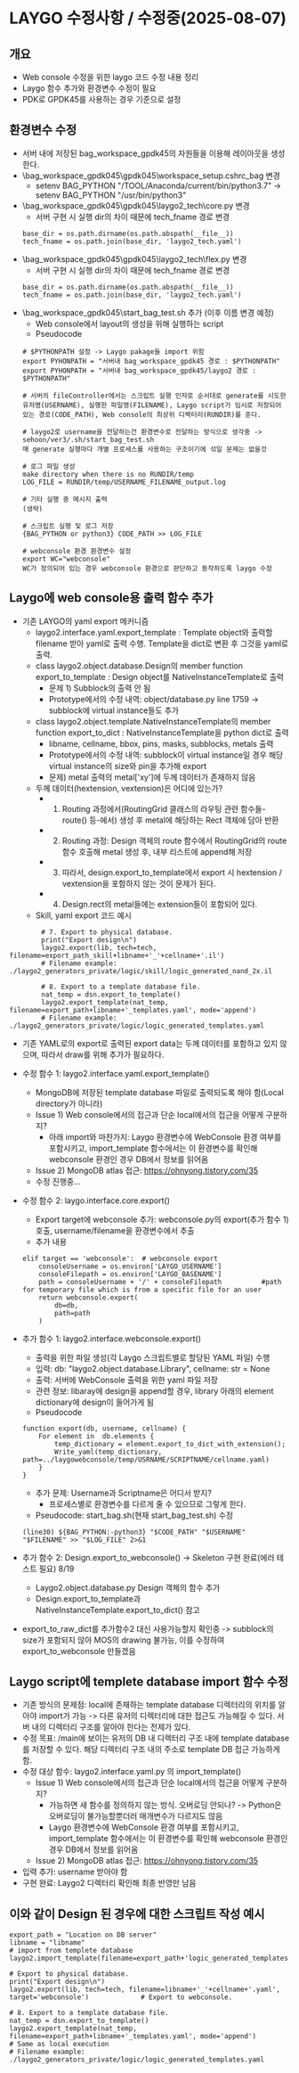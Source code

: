 # LAYGO 수정사항 / 수정중(2025-08-07)

## 개요
- Web console 수정을 위한 laygo 코드 수정 내용 정리
- Laygo 함수 추가와 환경변수 수정이 필요
- PDK로 GPDK45를 사용하는 경우 기준으로 설정

## 환경변수 수정
- 서버 내에 저장된 bag_workspace_gpdk45의 자원들을 이용해 레이아웃을 생성한다.
- \bag_workspace_gpdk045\gpdk045\workspace_setup\.cshrc_bag 변경
    + setenv BAG_PYTHON "/TOOL/Anaconda/current/bin/python3.7" -> setenv BAG_PYTHON "/usr/bin/python3"
- \bag_workspace_gpdk045\gpdk045\laygo2_tech\core.py 변경
    + 서버 구현 시 실행 dir의 차이 때문에 tech_fname 경로 변경
    ```
    base_dir = os.path.dirname(os.path.abspath(__file__))
    tech_fname = os.path.join(base_dir, 'laygo2_tech.yaml')
    ```
- \bag_workspace_gpdk045\gpdk045\laygo2_tech\flex.py 변경
    + 서버 구현 시 실행 dir의 차이 때문에 tech_fname 경로 변경
    ```
    base_dir = os.path.dirname(os.path.abspath(__file__))
    tech_fname = os.path.join(base_dir, 'laygo2_tech.yaml')
    ```
- \bag_workspace_gpdk045\start_bag_test.sh 추가 (이후 이름 변경 예정)
    + Web console에서 layout의 생성을 위해 실행하는 script
    + Pseudocode
    ```
    # $PYTHONPATH 설정 -> Laygo pakage들 import 위함
    export PYHONPATH = "서버내 bag_workspace_gpdk45 경로 : $PYTHONPATH"
    export PYHONPATH = "서버내 bag_workspace_gpdk45/laygo2 경로 : $PYTHONPATH"

    # 서버의 fileController에서는 스크립트 실행 인자로 순서대로 generate를 시도한 유저명(USERNAME), 실행한 파일명(FILENAME), Laygo script가 임시로 저장되어 있는 경로(CODE_PATH), Web console의 최상위 디렉터리(RUNDIR)를 준다.

    # laygo2로 username을 전달하는건 환경변수로 전달하는 방식으로 생각중 -> sehoon/ver3/.sh/start_bag_test.sh
    매 generate 실행마다 개별 프로세스를 사용하는 구조이기에 섞일 문제는 없을것

    # 로그 파일 생성
    make directory when there is no RUNDIR/temp
    LOG_FILE = RUNDIR/temp/USERNAME_FILENAME_output.log

    # 기타 실행 중 메시지 출력
    (생략)
    
    # 스크립트 실행 및 로그 저장
    {BAG_PYTHON or python3} CODE_PATH >> LOG_FILE

    # webconsole 환경 환경변수 설정
    export WC="webconsole"
    WC가 정의되어 있는 경우 webconsole 환경으로 판단하고 동작하도록 laygo 수정
    ```

## Laygo에 web console용 출력 함수 추가
- 기존 LAYGO의 yaml export 메커니즘
    + laygo2.interface.yaml.export_template : Template object와 출력할 filename 받아 yaml로 출력 수행. Template을 dict로 변환 후 그것을 yaml로 출력. 
    + class laygo2.object.database.Design의 member function export_to_template : Design object를 NativeInstanceTemplate로 출력
        + 문제 1) Subblock의 출력 안 됨
        + Prototype에서의 수정 내역:  object/database.py line 1759 -> subblock에 virtual instance들도 추가
    + class laygo2.object.template.NativeInstanceTemplate의 member function export_to_dict : NativeInstanceTemplate을 python dict로 출력
        + libname, cellname, bbox, pins, masks, subblocks, metals 출력
        + Prototype에서의 수정 내역: subblock이 virtual instance일 경우 해당 virtual instance의 size와 pin을 추가해 export
        + 문제) metal 출력의 metal['xy']에 두께 데이터가 존재하지 않음
    + 두께 데이터(hextension, vextension)은 어디에 있는가?
        + 1) Routing 과정에서(RoutingGrid 클래스의 라우팅 관련 함수들-route() 등-에서) 생성 후 metal에 해당하는 Rect 객체에 담아 반환
        + 2) Routing 과정: Design 객체의 route 함수에서 RoutingGrid의 route 함수 호출해 metal 생성 후, 내부 리스트에 append해 저장
        + 3) 따라서, design.export_to_template에서 export 시 hextension / vextension을 포함하지 않는 것이 문제가 된다.
        + 4) Design.rect의 metal들에는 extension들이 포함되어 있다.
    + Skill, yaml export 코드 예시
```
        # 7. Export to physical database.
        print("Export design\n")
        laygo2.export(lib, tech=tech, filename=export_path_skill+libname+'_'+cellname+'.il')
        # Filename example: ./laygo2_generators_private/logic/skill/logic_generated_nand_2x.il
 
        # 8. Export to a template database file.
        nat_temp = dsn.export_to_template()
        laygo2.export_template(nat_temp, filename=export_path+libname+'_templates.yaml', mode='append')
        # Filename example: ./laygo2_generators_private/logic/logic_generated_templates.yaml
```

- 기존 YAML로의 export로 출력된 export data는 두께 데이터를 포함하고 있지 않으며, 따라서 draw를 위해 추가가 필요하다.
- 수정 함수 1: laygo2.interface.yaml.export_template()
    + MongoDB에 저장된 template database 파일로 출력되도록 해야 함(Local directory가 아니라) 
    + Issue 1) Web console에서의 접근과 단순 local에서의 접근을 어떻게 구분하지?
        + 아래 import와 마찬가지: Laygo 환경변수에 WebConsole 환경 여부를 포함시키고, import_template 함수에서는 이 환경변수를 확인해 webconsole 환경인 경우 DB에서 정보를 읽어옴
    + Issue 2) MongoDB atlas 접근: https://ohnyong.tistory.com/35
    + 수정 진행중...
- 수정 함수 2: laygo.interface.core.export()
    + Export target에 webconsole 추가: webconsole.py의 export(추가 함수 1) 호출, username/filename을 환경변수에서 추출
    + 추가 내용
    ```
    elif target == 'webconsole':  # webconsole export
        consoleUsername = os.environ['LAYGO_USERNAME']
        consoleFilepath = os.environ['LAYGO_BASENAME']
        path = consoleUsername + '/' + consoleFilepath          #path for temporary file which is from a specific file for an user
        return webconsole.export(
            db=db,
            path=path
        )
    ```

- 추가 함수 1: laygo2.interface.webconsole.export()
    + 출력을 위한 파일 생성(각 Laygo 스크립트별로 할당된 YAML 파일) 수행
    + 입력: db: "laygo2.object.database.Library", cellname: str = None
    + 출력: 서버에 WebConsole 출력을 위한 yaml 파일 저장
    + 관련 정보: libaray에 design을 append할 경우, library 아래의 element dictionary에 design이 들어가게 됨
    + Pseudocode
    ```
    function export(db, username, cellname) {
        For element in  db.elements {
            temp_dictionary = element.export_to_dict_with_extension();
            Write_yaml(temp_dictionary, path=../laygowebconsole/temp/USRNAME/SCRIPTNAME/cellname.yaml)
        }
    }
    ```
    + 추가 문제: Username과 Scriptname은 어디서 받지?
        + 프로세스별로 환경변수를 다르게 줄 수 있으므로 그렇게 한다.
    + Pseudocode: start_bag.sh(현재 start_bag_test.sh) 수정
    ```
    (line30) ${BAG_PYTHON:-python3} "$CODE_PATH" "$USERNAME" "$FILENAME" >> "$LOG_FILE" 2>&1
    ```

- 추가 함수 2: Design.export_to_webconsole() -> Skeleton 구현 완료(에러 테스트 필요) 8/19
    + Laygo2.object.database.py Design 객체의 함수 추가
    + Design.export_to_template과 NativeInstanceTemplate.export_to_dict() 참고


- export_to_raw_dict를 추가함수2 대신 사용가능할지 확인중 -> subblock의 size가 포함되지 않아 MOS의 drawing 불가능, 이를 수정하여 export_to_webconsole 만들겠음

## Laygo script에 templete database import 함수 수정
- 기존 방식의 문제점: local에 존재하는 template database 디렉터리의 위치를 알아야 import가 가능 -> 다른 유저의 디렉터리에 대한 접근도 가능해질 수 있다. 서버 내의 디렉터리 구조를 알아야 한다는 전제가 있다.
- 수정 목표: /main에 보이는 유저의 DB 내 디렉터리 구조 내에 template database를 저장할 수 있다. 해당 디렉터리 구조 내의 주소로 template DB 접근 가능하게 함.
- 수정 대상 함수: laygo2.interface.yaml.py 의 import_template()
    + Issue 1) Web console에서의 접근과 단순 local에서의 접근을 어떻게 구분하지?
        + 가능하면 새 함수를 정의하지 않는 방식. 오버로딩 안되나? -> Python은 오버로딩이 불가능할뿐더러 매개변수가 다르지도 않음
        + Laygo 환경변수에 WebConsole 환경 여부를 포함시키고, import_template 함수에서는 이 환경변수를 확인해 webconsole 환경인 경우 DB에서 정보를 읽어옴
    + Issue 2) MongoDB atlas 접근: https://ohnyong.tistory.com/35
- 입력 추가: username 받아야 함
- 구현 완료: Laygo2 디렉터리 확인해 최종 반영만 남음


## 이와 같이 Design 된 경우에 대한 스크립트 작성 예시
```
export_path = "Location on DB server"
libname = "libname"
# import from templete database
laygo2.import_template(filename=export_path+'logic_generated_templates.yaml') 

# Export to physical database.
print("Export design\n")
laygo2.export(lib, tech=tech, filename=libname+'_'+cellname+'.yaml', target='webconsole')             # Export to webconsole.
 
# 8. Export to a template database file.
nat_temp = dsn.export_to_template()
laygo2.export_template(nat_temp, filename=export_path+libname+'_templates.yaml', mode='append')                         # Same as local execution
# Filename example: ./laygo2_generators_private/logic/logic_generated_templates.yaml

```
